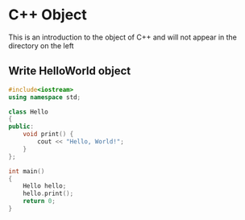 # C++ Object
This is an introduction to the object of C++ and will not appear in the directory on the left

## Write HelloWorld object
```c++
#include<iostream> 
using namespace std;

class Hello
{
public:
	void print() {
		cout << "Hello, World!";
	}
};

int main()
{
	Hello hello;
	hello.print();
	return 0;
}

```
